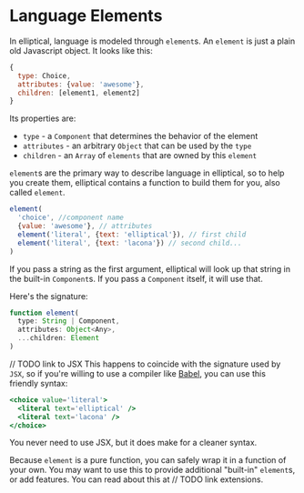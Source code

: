 # Language Elements

In elliptical, language is modeled through `element`s. An `element` is just a plain
old Javascript object. It looks like this:

```js
{
  type: Choice,
  attributes: {value: 'awesome'},
  children: [element1, element2]
}
```

Its properties are:

- `type` - a `Component` that determines the behavior of the element
- `attributes` - an arbitrary `Object` that can be used by the `type`
- `children` - an `Array` of `elements` that are owned by this `element`

`element`s are the primary way to describe language in elliptical, so to help
you create them, elliptical contains a function to build them for you,
also called `element`.

```js
element(
  'choice', //component name
  {value: 'awesome'}, // attributes
  element('literal', {text: 'elliptical'}), // first child
  element('literal', {text: 'lacona'}) // second child...
)
```

If you pass a string as the first argument, elliptical will look up that string
in the built-in `Component`s. If you pass a `Component` itself,
it will use that.

Here's the signature:

```js
function element(
  type: String | Component,
  attributes: Object<Any>,
  ...children: Element
)
```

// TODO link to JSX
This happens to coincide with the signature used by `JSX`, so if you're
willing to use a compiler like [Babel](https://babeljs.io/), you can use
this friendly syntax:

```jsx
<choice value='literal'>
  <literal text='elliptical' />
  <literal text='lacona' />
</choice>
```

You never need to use JSX, but it does make for a cleaner syntax.

Because `element` is a pure function, you can safely wrap it in a function
of your own. You may want to use this to provide additional "built-in"
`element`s, or add features. You can read about this at // TODO link
extensions.